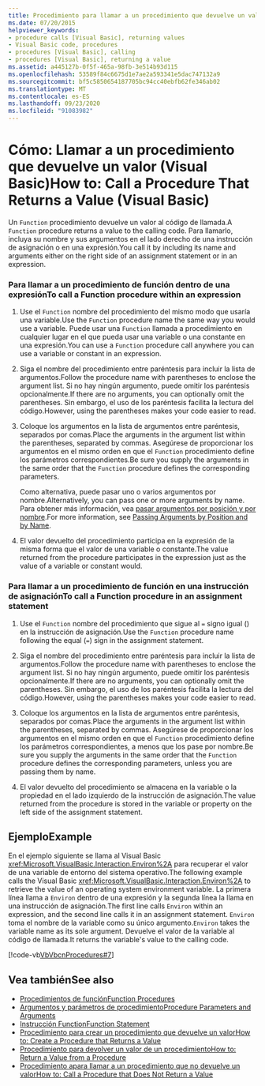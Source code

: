 ```yaml
---
title: Procedimiento para llamar a un procedimiento que devuelve un valor
ms.date: 07/20/2015
helpviewer_keywords:
- procedure calls [Visual Basic], returning values
- Visual Basic code, procedures
- procedures [Visual Basic], calling
- procedures [Visual Basic], returning a value
ms.assetid: a445127b-0f5f-465a-98fb-3e514b93d115
ms.openlocfilehash: 53589f84c6675d1e7ae2a593341e5dac747132a9
ms.sourcegitcommit: bf5c5850654187705bc94cc40ebfb62fe346ab02
ms.translationtype: MT
ms.contentlocale: es-ES
ms.lasthandoff: 09/23/2020
ms.locfileid: "91083982"
---
```

# <a name="how-to-call-a-procedure-that-returns-a-value-visual-basic"></a><span data-ttu-id="42c46-102">Cómo: Llamar a un procedimiento que devuelve un valor (Visual Basic)</span><span class="sxs-lookup"><span data-stu-id="42c46-102">How to: Call a Procedure That Returns a Value (Visual Basic)</span></span>

<span data-ttu-id="42c46-103">Un `Function` procedimiento devuelve un valor al código de llamada.</span><span class="sxs-lookup"><span data-stu-id="42c46-103">A `Function` procedure returns a value to the calling code.</span></span> <span data-ttu-id="42c46-104">Para llamarlo, incluya su nombre y sus argumentos en el lado derecho de una instrucción de asignación o en una expresión.</span><span class="sxs-lookup"><span data-stu-id="42c46-104">You call it by including its name and arguments either on the right side of an assignment statement or in an expression.</span></span>  
  
### <a name="to-call-a-function-procedure-within-an-expression"></a><span data-ttu-id="42c46-105">Para llamar a un procedimiento de función dentro de una expresión</span><span class="sxs-lookup"><span data-stu-id="42c46-105">To call a Function procedure within an expression</span></span>  
  
1. <span data-ttu-id="42c46-106">Use el `Function` nombre del procedimiento del mismo modo que usaría una variable.</span><span class="sxs-lookup"><span data-stu-id="42c46-106">Use the `Function` procedure name the same way you would use a variable.</span></span> <span data-ttu-id="42c46-107">Puede usar una `Function` llamada a procedimiento en cualquier lugar en el que pueda usar una variable o una constante en una expresión.</span><span class="sxs-lookup"><span data-stu-id="42c46-107">You can use a `Function` procedure call anywhere you can use a variable or constant in an expression.</span></span>  
  
2. <span data-ttu-id="42c46-108">Siga el nombre del procedimiento entre paréntesis para incluir la lista de argumentos.</span><span class="sxs-lookup"><span data-stu-id="42c46-108">Follow the procedure name with parentheses to enclose the argument list.</span></span> <span data-ttu-id="42c46-109">Si no hay ningún argumento, puede omitir los paréntesis opcionalmente.</span><span class="sxs-lookup"><span data-stu-id="42c46-109">If there are no arguments, you can optionally omit the parentheses.</span></span> <span data-ttu-id="42c46-110">Sin embargo, el uso de los paréntesis facilita la lectura del código.</span><span class="sxs-lookup"><span data-stu-id="42c46-110">However, using the parentheses makes your code easier to read.</span></span>  
  
3. <span data-ttu-id="42c46-111">Coloque los argumentos en la lista de argumentos entre paréntesis, separados por comas.</span><span class="sxs-lookup"><span data-stu-id="42c46-111">Place the arguments in the argument list within the parentheses, separated by commas.</span></span> <span data-ttu-id="42c46-112">Asegúrese de proporcionar los argumentos en el mismo orden en que el `Function` procedimiento define los parámetros correspondientes.</span><span class="sxs-lookup"><span data-stu-id="42c46-112">Be sure you supply the arguments in the same order that the `Function` procedure defines the corresponding parameters.</span></span>  
  
     <span data-ttu-id="42c46-113">Como alternativa, puede pasar uno o varios argumentos por nombre.</span><span class="sxs-lookup"><span data-stu-id="42c46-113">Alternatively, you can pass one or more arguments by name.</span></span> <span data-ttu-id="42c46-114">Para obtener más información, vea [pasar argumentos por posición y por nombre](./passing-arguments-by-position-and-by-name.md).</span><span class="sxs-lookup"><span data-stu-id="42c46-114">For more information, see [Passing Arguments by Position and by Name](./passing-arguments-by-position-and-by-name.md).</span></span>  
  
4. <span data-ttu-id="42c46-115">El valor devuelto del procedimiento participa en la expresión de la misma forma que el valor de una variable o constante.</span><span class="sxs-lookup"><span data-stu-id="42c46-115">The value returned from the procedure participates in the expression just as the value of a variable or constant would.</span></span>  
  
### <a name="to-call-a-function-procedure-in-an-assignment-statement"></a><span data-ttu-id="42c46-116">Para llamar a un procedimiento de función en una instrucción de asignación</span><span class="sxs-lookup"><span data-stu-id="42c46-116">To call a Function procedure in an assignment statement</span></span>  
  
1. <span data-ttu-id="42c46-117">Use el `Function` nombre del procedimiento que sigue al `=` signo igual () en la instrucción de asignación.</span><span class="sxs-lookup"><span data-stu-id="42c46-117">Use the `Function` procedure name following the equal (`=`) sign in the assignment statement.</span></span>  
  
2. <span data-ttu-id="42c46-118">Siga el nombre del procedimiento entre paréntesis para incluir la lista de argumentos.</span><span class="sxs-lookup"><span data-stu-id="42c46-118">Follow the procedure name with parentheses to enclose the argument list.</span></span> <span data-ttu-id="42c46-119">Si no hay ningún argumento, puede omitir los paréntesis opcionalmente.</span><span class="sxs-lookup"><span data-stu-id="42c46-119">If there are no arguments, you can optionally omit the parentheses.</span></span> <span data-ttu-id="42c46-120">Sin embargo, el uso de los paréntesis facilita la lectura del código.</span><span class="sxs-lookup"><span data-stu-id="42c46-120">However, using the parentheses makes your code easier to read.</span></span>  
  
3. <span data-ttu-id="42c46-121">Coloque los argumentos en la lista de argumentos entre paréntesis, separados por comas.</span><span class="sxs-lookup"><span data-stu-id="42c46-121">Place the arguments in the argument list within the parentheses, separated by commas.</span></span> <span data-ttu-id="42c46-122">Asegúrese de proporcionar los argumentos en el mismo orden en que el `Function` procedimiento define los parámetros correspondientes, a menos que los pase por nombre.</span><span class="sxs-lookup"><span data-stu-id="42c46-122">Be sure you supply the arguments in the same order that the `Function` procedure defines the corresponding parameters, unless you are passing them by name.</span></span>  
  
4. <span data-ttu-id="42c46-123">El valor devuelto del procedimiento se almacena en la variable o la propiedad en el lado izquierdo de la instrucción de asignación.</span><span class="sxs-lookup"><span data-stu-id="42c46-123">The value returned from the procedure is stored in the variable or property on the left side of the assignment statement.</span></span>  
  
## <a name="example"></a><span data-ttu-id="42c46-124">Ejemplo</span><span class="sxs-lookup"><span data-stu-id="42c46-124">Example</span></span>  

 <span data-ttu-id="42c46-125">En el ejemplo siguiente se llama al Visual Basic <xref:Microsoft.VisualBasic.Interaction.Environ%2A> para recuperar el valor de una variable de entorno del sistema operativo.</span><span class="sxs-lookup"><span data-stu-id="42c46-125">The following example calls the Visual Basic <xref:Microsoft.VisualBasic.Interaction.Environ%2A> to retrieve the value of an operating system environment variable.</span></span> <span data-ttu-id="42c46-126">La primera línea llama a `Environ` dentro de una expresión y la segunda línea la llama en una instrucción de asignación.</span><span class="sxs-lookup"><span data-stu-id="42c46-126">The first line calls `Environ` within an expression, and the second line calls it in an assignment statement.</span></span> <span data-ttu-id="42c46-127">`Environ` toma el nombre de la variable como su único argumento.</span><span class="sxs-lookup"><span data-stu-id="42c46-127">`Environ` takes the variable name as its sole argument.</span></span> <span data-ttu-id="42c46-128">Devuelve el valor de la variable al código de llamada.</span><span class="sxs-lookup"><span data-stu-id="42c46-128">It returns the variable's value to the calling code.</span></span>  
  
 [!code-vb[VbVbcnProcedures#7](~/samples/snippets/visualbasic/VS_Snippets_VBCSharp/VbVbcnProcedures/VB/Class1.vb#7)]  
  
## <a name="see-also"></a><span data-ttu-id="42c46-129">Vea también</span><span class="sxs-lookup"><span data-stu-id="42c46-129">See also</span></span>

- [<span data-ttu-id="42c46-130">Procedimientos de función</span><span class="sxs-lookup"><span data-stu-id="42c46-130">Function Procedures</span></span>](./function-procedures.md)
- [<span data-ttu-id="42c46-131">Argumentos y parámetros de procedimiento</span><span class="sxs-lookup"><span data-stu-id="42c46-131">Procedure Parameters and Arguments</span></span>](./procedure-parameters-and-arguments.md)
- [<span data-ttu-id="42c46-132">Instrucción Function</span><span class="sxs-lookup"><span data-stu-id="42c46-132">Function Statement</span></span>](../../../language-reference/statements/function-statement.md)
- [<span data-ttu-id="42c46-133">Procedimiento para crear un procedimiento que devuelve un valor</span><span class="sxs-lookup"><span data-stu-id="42c46-133">How to: Create a Procedure that Returns a Value</span></span>](./how-to-create-a-procedure-that-returns-a-value.md)
- [<span data-ttu-id="42c46-134">Procedimiento para devolver un valor de un procedimiento</span><span class="sxs-lookup"><span data-stu-id="42c46-134">How to: Return a Value from a Procedure</span></span>](./how-to-return-a-value-from-a-procedure.md)
- [<span data-ttu-id="42c46-135">Procedimiento apara llamar a un procedimiento que no devuelve un valor</span><span class="sxs-lookup"><span data-stu-id="42c46-135">How to: Call a Procedure that Does Not Return a Value</span></span>](./how-to-call-a-procedure-that-does-not-return-a-value.md)
